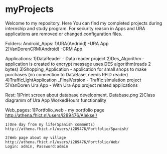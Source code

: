 myProjects
=======
Welcome to my repository. Here You can find my completed projects during internship and study program.
For security reason in Apps and URA applications are removed or changed configuration files.

Folders:
Android_Apps:
	1)URA(Android) -URA App
	2)VanDorenCRM(Android) -CRM App

Applications:
	1)DataReader - Data reader project
	2)Des_Algorithm - application is created to encrypt message uses DES algorithm(reads 2 bytes)
	3)Shopping_Application - application for small shops to make purchases (no connection to DataBase, needs RFID reader)
	4)TrafficLightApplication _FinalVersion - Traffic simulation project
	5)VanDoren Ura App - With Ura App project related applications

Rest:
	1)Print screen about database development.
	Database.png
	2)Class diagramm of Ura App WorkedHours functionality
	
Web_pages:
	1)Portfolio_web - my portfolio page
	http://athena.fhict.nl/users/i289476/Aleksei/

	1)One day from my life(Spanish comments)  
	http://athena.fhict.nl/users/i289476/Portfolio/Spanish/

	2)Web page about my village
	http://athena.fhict.nl/users/i289476/Portfolio/Web/
	Login: admin, Password:admin



	
